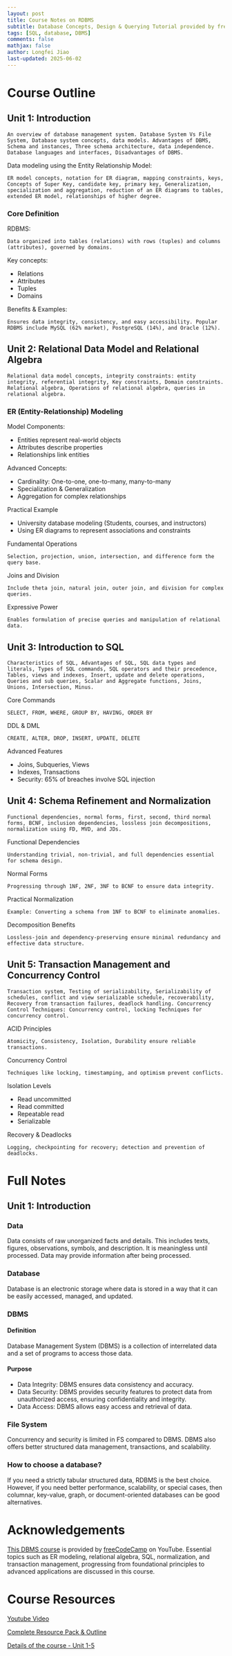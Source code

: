 ```yaml
---
layout: post
title: Course Notes on RDBMS
subtitle: Database Concepts, Design & Querying Tutorial provided by freeCodeCamp.org
tags: [SQL, database, DBMS]
comments: false
mathjax: false
author: Longfei Jiao
last-updated: 2025-06-02
---
```




# Course Outline

## Unit 1: Introduction 

    An overview of database management system. Database System Vs File System, Database system concepts, data models. Advantages of DBMS, Schema and instances, Three schema architecture, data independence. Database languages and interfaces, Disadvantages of DBMS.
    
Data modeling using the Entity Relationship Model:

    ER model concepts, notation for ER diagram, mapping constraints, keys, Concepts of Super Key, candidate key, primary key, Generalization, specialization and aggregation, reduction of an ER diagrams to tables, extended ER model, relationships of higher degree.

### Core Definition

RDBMS:

    Data organized into tables (relations) with rows (tuples) and columns (attributes), governed by domains.

Key concepts: 
 * Relations
 * Attributes
 * Tuples
 * Domains

Benefits & Examples: 

    Ensures data integrity, consistency, and easy accessibility. Popular RDBMS include MySQL (62% market), PostgreSQL (14%), and Oracle (12%).


## Unit 2: Relational Data Model and Relational Algebra

    Relational data model concepts, integrity constraints: entity integrity, referential integrity, Key constraints, Domain constraints. Relational algebra, Operations of relational algebra, queries in relational algebra.

### ER (Entity-Relationship) Modeling

Model Components:

 * Entities represent real-world objects
 * Attributes describe properties
 * Relationships link entities

Advanced Concepts:
 * Cardinality: One-to-one, one-to-many, many-to-many
 * Specialization & Generalization
 * Aggregation for complex relationships

Practical Example
 * University database modeling (Students, courses, and instructors)
 * Using ER diagrams to represent associations and constraints

Fundamental Operations

    Selection, projection, union, intersection, and difference form the query base. 

Joins and Division

    Include theta join, natural join, outer join, and division for complex queries. 

Expressive Power

    Enables formulation of precise queries and manipulation of relational data. 

## Unit 3: Introduction to SQL

    Characteristics of SQL, Advantages of SQL, SQL data types and literals, Types of SQL commands, SQL operators and their precedence, Tables, views and indexes, Insert, update and delete operations, Queries and sub queries, Scalar and Aggregate functions, Joins, Unions, Intersection, Minus.

Core Commands

    SELECT, FROM, WHERE, GROUP BY, HAVING, ORDER BY

DDL & DML

    CREATE, ALTER, DROP, INSERT, UPDATE, DELETE

Advanced Features

 * Joins, Subqueries, Views
 * Indexes, Transactions
 * Security: 65% of breaches involve SQL injection

## Unit 4: Schema Refinement and Normalization

    Functional dependencies, normal forms, first, second, third normal forms, BCNF, inclusion dependencies, lossless join decompositions, normalization using FD, MVD, and JDs.

Functional Dependencies

    Understanding trivial, non-trivial, and full dependencies essential for schema design.

Normal Forms

    Progressing through 1NF, 2NF, 3NF to BCNF to ensure data integrity.

Practical Normalization

    Example: Converting a schema from 1NF to BCNF to eliminate anomalies.

Decomposition Benefits

    Lossless-join and dependency-preserving ensure minimal redundancy and effective data structure.

## Unit 5: Transaction Management and Concurrency Control

    Transaction system, Testing of serializability, Serializability of schedules, conflict and view serializable schedule, recoverability, Recovery from transaction failures, deadlock handling. Concurrency Control Techniques: Concurrency control, locking Techniques for concurrency control.

ACID Principles

    Atomicity, Consistency, Isolation, Durability ensure reliable transactions.

Concurrency Control

    Techniques like locking, timestamping, and optimism prevent conflicts.

Isolation Levels

 * Read uncommitted
 * Read committed
 * Repeatable read
 * Serializable

Recovery & Deadlocks

    Logging, checkpointing for recovery; detection and prevention of deadlocks.

# Full Notes

## Unit 1: Introduction 

### Data

Data consists of raw unorganized facts and details. This includes texts, figures, observations, symbols, and description. It is meaningless until processed. Data may provide information after being processed. 

### Database

Database is an electronic storage where data is stored in a way that it can be easily accessed, managed, and updated. 

### DBMS

#### Definition

Database Management System (DBMS) is a collection of interrelated data and a set of programs to access those data. 

#### Purpose

* Data Integrity: DBMS ensures data consistency and accuracy. 
* Data Security: DBMS provides security features to protect data from unauthorized access, ensuring confidentiality and integrity. 
* Data Access: DBMS allows easy access and retrieval of data. 

### File System

Concurrency and security is limited in FS compared to DBMS. DBMS also offers better structured data management, transactions, and scalability. 

### How to choose a database?

If you need a strictly tabular structured data, RDBMS is the best choice. However, if you need better performance, scalability, or special cases, then columnar, key-value, graph, or document-oriented databases can be good alternatives. 







# Acknowledgements

[This DBMS course](https://www.youtube.com/watch?v=NdeeSEknp58) is provided by [freeCodeCamp](https://www.youtube.com/@freecodecamp) on YouTube. Essential topics such as ER modeling, relational algebra, SQL, normalization, and transaction management, progressing from foundational principles to advanced applications are discussed in this course. 

# Course Resources

[Youtube Video](https://www.youtube.com/watch?v=NdeeSEknp58)

[Complete Resource Pack & Outline](https://rdbms-resource-pack-650qinf.gamma.site/)

[Details of the course - Unit 1-5](https://pravin-hub-rgb.github.io/BCA/resources/sem3/dbmstbc302/index.html)
